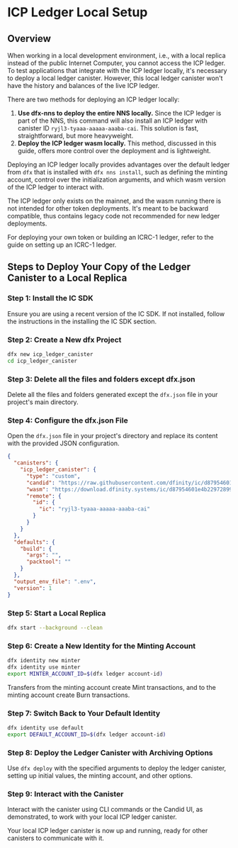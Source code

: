 # ICP Ledger Local Setup

## Overview
When working in a local development environment, i.e., with a local replica instead of the public Internet Computer, you cannot access the ICP ledger. To test applications that integrate with the ICP ledger locally, it's necessary to deploy a local ledger canister. However, this local ledger canister won't have the history and balances of the live ICP ledger.

There are two methods for deploying an ICP ledger locally:

1. **Use dfx-nns to deploy the entire NNS locally.** Since the ICP ledger is part of the NNS, this command will also install an ICP ledger with canister ID `ryjl3-tyaaa-aaaaa-aaaba-cai`. This solution is fast, straightforward, but more heavyweight.
2. **Deploy the ICP ledger wasm locally.** This method, discussed in this guide, offers more control over the deployment and is lightweight.

Deploying an ICP ledger locally provides advantages over the default ledger from `dfx` that is installed with `dfx nns install`, such as defining the minting account, control over the initialization arguments, and which wasm version of the ICP ledger to interact with.

The ICP ledger only exists on the mainnet, and the wasm running there is not intended for other token deployments. It's meant to be backward compatible, thus contains legacy code not recommended for new ledger deployments.

For deploying your own token or building an ICRC-1 ledger, refer to the guide on setting up an ICRC-1 ledger.

## Steps to Deploy Your Copy of the Ledger Canister to a Local Replica

### Step 1: Install the IC SDK
Ensure you are using a recent version of the IC SDK. If not installed, follow the instructions in the installing the IC SDK section.

### Step 2: Create a New dfx Project
```bash
dfx new icp_ledger_canister
cd icp_ledger_canister
```

### Step 3: Delete all the files and folders except dfx.json
Delete all the files and folders generated except the `dfx.json` file in your project's main directory.

### Step 4: Configure the dfx.json File
Open the `dfx.json` file in your project's directory and replace its content with the provided JSON configuration. 

```json
{
  "canisters": {
    "icp_ledger_canister": {
      "type": "custom",
      "candid": "https://raw.githubusercontent.com/dfinity/ic/d87954601e4b22972899e9957e800406a0a6b929/rs/rosetta-api/icp_ledger/ledger.did",
      "wasm": "https://download.dfinity.systems/ic/d87954601e4b22972899e9957e800406a0a6b929/canisters/ledger-canister.wasm.gz",
      "remote": {
        "id": {
          "ic": "ryjl3-tyaaa-aaaaa-aaaba-cai"
        }
      }
    }
  },
  "defaults": {
    "build": {
      "args": "",
      "packtool": ""
    }
  },
  "output_env_file": ".env",
  "version": 1
}
```

### Step 5: Start a Local Replica
```bash
dfx start --background --clean
```

### Step 6: Create a New Identity for the Minting Account
```bash
dfx identity new minter
dfx identity use minter
export MINTER_ACCOUNT_ID=$(dfx ledger account-id)
```

Transfers from the minting account create Mint transactions, and to the minting account create Burn transactions.

### Step 7: Switch Back to Your Default Identity
```bash
dfx identity use default
export DEFAULT_ACCOUNT_ID=$(dfx ledger account-id)
```

### Step 8: Deploy the Ledger Canister with Archiving Options
Use `dfx deploy` with the specified arguments to deploy the ledger canister, setting up initial values, the minting account, and other options.

### Step 9: Interact with the Canister
Interact with the canister using CLI commands or the Candid UI, as demonstrated, to work with your local ICP ledger canister.

Your local ICP ledger canister is now up and running, ready for other canisters to communicate with it.